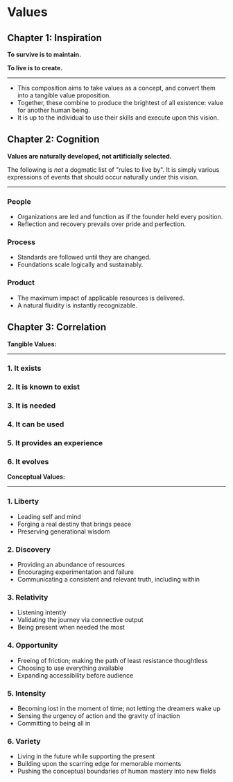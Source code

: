 # Values

## Chapter 1: Inspiration 

**To survive is to maintain.**

**To live is to create.**
___
- This composition aims to take values as a concept, and convert them into a tangible value proposition.
- Together, these combine to produce the brightest of all existence: value for another human being.
- It is up to the individual to use their skills and execute upon this vision.

## Chapter 2: Cognition
**Values are naturally developed, not artificially selected.**

The following is *not* a dogmatic list of "rules to live by". It is simply various expressions of events that should occur naturally under this vision.
___

### People
- Organizations are led and function as if the founder held every position.
- Reflection and recovery prevails over pride and perfection.
### Process
- Standards are followed until they are changed.
- Foundations scale logically and sustainably.
### Product
- The maximum impact of applicable resources is delivered.
- A natural fluidity is instantly recognizable.

## Chapter 3: Correlation
**Tangible Values:**
___
### 1. It exists
### 2. It is known to exist
### 3. It is needed
### 4. It can be used
### 5. It provides an experience
### 6. It evolves

**Conceptual Values:**
___

### 1. Liberty
- Leading self and mind
- Forging a real destiny that brings peace
- Preserving generational wisdom

### 2. Discovery
- Providing an abundance of resources
- Encouraging experimentation and failure
- Communicating a consistent and relevant truth, including within

### 3. Relativity
- Listening intently
- Validating the journey via connective output
- Being present when needed the most

### 4. Opportunity
- Freeing of friction; making the path of least resistance thoughtless
- Choosing to use everything available
- Expanding accessibility before audience

### 5. Intensity
- Becoming lost in the moment of time; not letting the dreamers wake up
- Sensing the urgency of action and the gravity of inaction 
- Committing to being all in

### 6. Variety
- Living in the future while supporting the present
- Building upon the scarring edge for memorable moments
- Pushing the conceptual boundaries of human mastery into new fields
